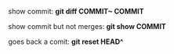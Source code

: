 show commit: **git diff COMMIT~ COMMIT**

show commit but not merges: **git show COMMIT**

goes back a comit: **git reset HEAD^**
